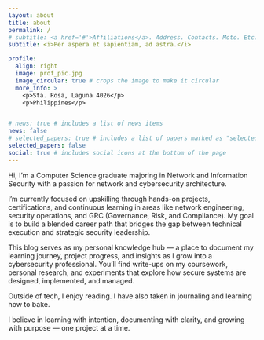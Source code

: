 ```yaml
---
layout: about
title: about
permalink: /
# subtitle: <a href='#'>Affiliations</a>. Address. Contacts. Moto. Etc.
subtitle: <i>Per aspera et sapientiam, ad astra.</i>

profile:
  align: right
  image: prof_pic.jpg
  image_circular: true # crops the image to make it circular
  more_info: >
    <p>Sta. Rosa, Laguna 4026</p>
    <p>Philippines</p>


# news: true # includes a list of news items
news: false
# selected_papers: true # includes a list of papers marked as "selected={true}"
selected_papers: false
social: true # includes social icons at the bottom of the page
---
```


<!-- Write your biography here. Tell the world about yourself. Link to your favorite [subreddit](http://reddit.com). You can put a picture in, too. The code is already in, just name your picture `prof_pic.jpg` and put it in the `img/` folder.

Put your address / P.O. box / other info right below your picture. You can also disable any of these elements by editing `profile` property of the YAML header of your `_pages/about.md`. Edit `_bibliography/papers.bib` and Jekyll will render your [publications page](/al-folio/publications/) automatically.

Link to your social media connections, too. This theme is set up to use [Font Awesome icons](https://fontawesome.com/) and [Academicons](https://jpswalsh.github.io/academicons/), like the ones below. Add your Facebook, Twitter, LinkedIn, Google Scholar, or just disable all of them. -->

Hi, I’m a Computer Science graduate majoring in Network and Information Security with a passion for network and cybersecurity architecture.

I’m currently focused on upskilling through hands-on projects, certifications, and continuous learning in areas like network engineering, security operations, and GRC (Governance, Risk, and Compliance). My goal is to build a blended career path that bridges the gap between technical execution and strategic security leadership.

This blog serves as my personal knowledge hub — a place to document my learning journey, project progress, and insights as I grow into a cybersecurity professional. You’ll find write-ups on my coursework, personal research, and experiments that explore how secure systems are designed, implemented, and managed.

Outside of tech, I enjoy reading. I have also taken in journaling and learning how to bake.

I believe in learning with intention, documenting with clarity, and growing with purpose — one project at a time.
